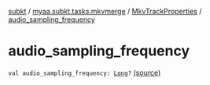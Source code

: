 [subkt](../../index.md) / [myaa.subkt.tasks.mkvmerge](../index.md) / [MkvTrackProperties](index.md) / [audio_sampling_frequency](./audio_sampling_frequency.md)

# audio_sampling_frequency

`val audio_sampling_frequency: `[`Long`](https://kotlinlang.org/api/latest/jvm/stdlib/kotlin/-long/index.html)`?` [(source)](https://github.com/Myaamori/SubKt/blob/0.1.8/src/main/kotlin/myaa/subkt/tasks/mkvmerge/mkvmerge.kt#L78)